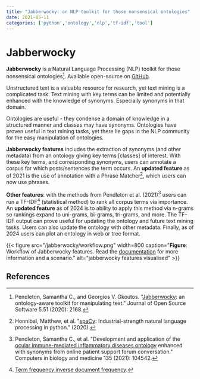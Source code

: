 ```yaml
---
title: "Jabberwocky: an NLP toolkit for those nonsensical ontologies"
date: 2021-05-11
categories: ['python','ontology','nlp','tf-idf','tool']
---
```


# Jabberwocky

**Jabberwocky** is a Natural Language Processing (NLP) toolkit for those nonsensical ontologies[^jabberwocky].
Available open-source on [GitHub](https://github.com/sap218/jabberwocky "github").

Unstructured text is a valuable resource for research, yet text mining is a complicated task.
Text mining with key terms can be limited and potentially enhanced with the knowledge of synonyms.
Especially synonyms in that domain.

Ontologies are useful - they condense a domain of knowledge in a structured manner and classes may have synonyms.
Ontologies have proven useful in text mining tasks, yet there lie gaps in the NLP community for the easy manipulation of ontologies.

**Jabberwocky features** includes the extraction of synonyms (and other metadata) from an ontology giving key terms [classes] of interest.
With these key terms, and corresponding synonyms, users can annotate a corpus for which posts/sentences the term occurs.
An **updated feature** as of 2021 is the use of annotation with a Phrase Matcher[^spacy], which users can now use phrases.

**Other features**:
with the methods from Pendleton et al. (2021)[^ocimido] users can run a TF-IDF[^tfidf] (statistical method) to rank all corpus terms via importance.
An **updated feature** as of 2024 is to ability to apply this method via n-grams so rankings expand to uni-grams, bi-grams, tri-grams, and more.
The TF-IDF output can prove useful for updating the ontology and future text mining tasks. Users can also update the ontology with other metadata.
Finally, as of 2024 users can plot an ontology in web or tree format.

{{< figure src="/jabberwocky/workflow.png" width=800 caption="**Figure**: Workflow of Jabberwocky features. Read the [documentation](https://sap218.github.io/jabberwocky/ 'jabberwocky documentation') for more information and a scenario." alt="jabberwocky features visualised" >}}

## References

[^jabberwocky]: Pendleton, Samantha C., and Georgios V. Gkoutos. "[Jabberwocky](https://joss.theoj.org/papers/10.21105/joss.02168 "jabberwocky manuscript"): an ontology-aware toolkit for manipulating text." Journal of Open Source Software 5.51 (2020): 2168.
[^spacy]: Honnibal, Matthew, et al. "[spaCy](https://spacy.io/api/phrasematcher "spacy phrase matcher function"): Industrial-strength natural language processing in python." (2020).
[^ocimido]: Pendleton, Samantha C., et al. "Development and application of the [ocular immune-mediated inflammatory diseases ontology](https://www.sciencedirect.com/science/article/pii/S001048252100336X "paper for ontology project") enhanced with synonyms from online patient support forum conversation." Computers in biology and medicine 135 (2021): 104542.
[^tfidf]: [Term frequency inverse document frequency](https://en.wikipedia.org/wiki/Tf%E2%80%93idf "Wikipedia link to TF-IDF").
